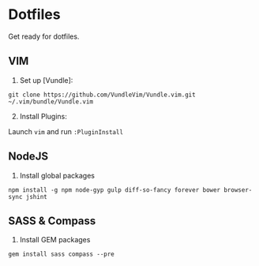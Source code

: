 # Dotfiles

Get ready for dotfiles.

## VIM

1. Set up [Vundle]:

`git clone https://github.com/VundleVim/Vundle.vim.git ~/.vim/bundle/Vundle.vim`

2. Install Plugins:

Launch `vim` and run `:PluginInstall`

## NodeJS

1. Install global packages

`npm install -g npm node-gyp gulp diff-so-fancy forever bower browser-sync jshint`

## SASS & Compass

1. Install GEM packages

`gem install sass compass --pre`
